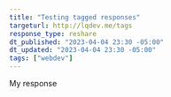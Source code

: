 ```yaml
---
title: "Testing tagged responses"
targeturl: http://lqdev.me/tags
response_type: reshare
dt_published: "2023-04-04 23:30 -05:00"
dt_updated: "2023-04-04 23:30 -05:00"
tags: ["webdev"]
---
```


My response